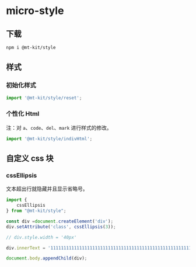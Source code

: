 # micro-style

## 下载

```bash
npm i @mt-kit/style
```

## 样式

### 初始化样式

```ts
import '@mt-kit/style/reset';
```

### 个性化 Html

注：对 `a`、`code`、`del`、`mark` 进行样式的修改。

```ts
import '@mt-kit/style/indivHtml';
```

## 自定义 css 块

### cssEllipsis

文本超出行就隐藏并且显示省略号。

```js
import {
    cssEllipsis
} from "@mt-kit/style";

const div =document.createElement('div');
div.setAttribute('class', cssEllipsis(3));

// div.style.width = '40px'

div.innerText = '11111111111111111111111111111111111111111111111111111111111111111111'

document.body.appendChild(div);
```
